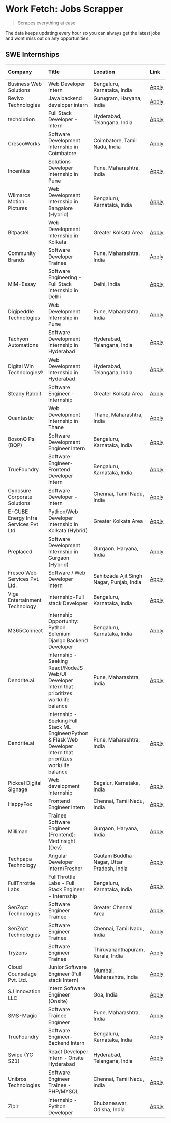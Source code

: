 # Work Fetch: Jobs Scrapper
> Scrapes everything at ease

The data keeps updating every hour so you can always get the latest jobs and wont miss out on any opportunities.

## SWE Internships
<!--START_SECTION:workfetch-->
| Company                              | Title                                                                                                              | Location                                  | Link                                                                                                                                                                                                                                                                                                                            | Date Posted   |
|:-------------------------------------|:-------------------------------------------------------------------------------------------------------------------|:------------------------------------------|:--------------------------------------------------------------------------------------------------------------------------------------------------------------------------------------------------------------------------------------------------------------------------------------------------------------------------------|:--------------|
| Business Web Solutions               | Web Developer Intern                                                                                               | Bengaluru, Karnataka, India               | [Apply](https://in.linkedin.com/jobs/view/web-developer-intern-at-business-web-solutions-3906717928?position=15&pageNum=0&refId=9PpEKFMtTGzyQLSchBCXtQ%3D%3D&trackingId=IzC7xf53uYWJz1z63IE2xA%3D%3D&trk=public_jobs_jserp-result_search-card)                                                                                  | 2024-04-20    |
| Revivo Technologies                  | Java backend developer intern                                                                                      | Gurugram, Haryana, India                  | [Apply](https://in.linkedin.com/jobs/view/java-backend-developer-intern-at-revivo-technologies-3906034446?position=23&pageNum=0&refId=9PpEKFMtTGzyQLSchBCXtQ%3D%3D&trackingId=iKeGwTFfGNofaOIMDyXekg%3D%3D&trk=public_jobs_jserp-result_search-card)                                                                            | 2024-04-19    |
| techolution                          | Full Stack Developer - Intern                                                                                      | Hyderabad, Telangana, India               | [Apply](https://in.linkedin.com/jobs/view/full-stack-developer-intern-at-techolution-3904814977?position=25&pageNum=0&refId=9PpEKFMtTGzyQLSchBCXtQ%3D%3D&trackingId=dkLMm7xks%2FEtYAkUhprzjw%3D%3D&trk=public_jobs_jserp-result_search-card)                                                                                    | 2024-04-18    |
| CrescoWorks                          | Software Development Internship in Coimbatore                                                                      | Coimbatore, Tamil Nadu, India             | [Apply](https://in.linkedin.com/jobs/view/software-development-internship-in-coimbatore-at-crescoworks-3904327953?position=5&pageNum=0&refId=9PpEKFMtTGzyQLSchBCXtQ%3D%3D&trackingId=V9GEDHe9ZkQHPypnuBGoog%3D%3D&trk=public_jobs_jserp-result_search-card)                                                                     | 2024-04-17    |
| Incentius                            | Solutions Developer Internship in Pune                                                                             | Pune, Maharashtra, India                  | [Apply](https://in.linkedin.com/jobs/view/solutions-developer-internship-in-pune-at-incentius-3904329499?position=12&pageNum=0&refId=9PpEKFMtTGzyQLSchBCXtQ%3D%3D&trackingId=lN0LKm6mCun3iKZIkrT3VA%3D%3D&trk=public_jobs_jserp-result_search-card)                                                                             | 2024-04-17    |
| Wilmarcs Motion Pictures             | Web Development Internship in Bangalore (Hybrid)                                                                   | Bengaluru, Karnataka, India               | [Apply](https://in.linkedin.com/jobs/view/web-development-internship-in-bangalore-hybrid-at-wilmarcs-motion-pictures-3904333111?position=35&pageNum=0&refId=9PpEKFMtTGzyQLSchBCXtQ%3D%3D&trackingId=p4%2Blmo9hsTIcshcE8HXACA%3D%3D&trk=public_jobs_jserp-result_search-card)                                                    | 2024-04-17    |
| Bitpastel                            | Web Development Internship in Kolkata                                                                              | Greater Kolkata Area                      | [Apply](https://in.linkedin.com/jobs/view/web-development-internship-in-kolkata-at-bitpastel-3903194722?position=52&pageNum=0&refId=9PpEKFMtTGzyQLSchBCXtQ%3D%3D&trackingId=WNJQrSfzr7i1eR6Nawiwpg%3D%3D&trk=public_jobs_jserp-result_search-card)                                                                              | 2024-04-16    |
| Community Brands                     | Software Developer Trainee                                                                                         | Pune, Maharashtra, India                  | [Apply](https://in.linkedin.com/jobs/view/software-developer-trainee-at-community-brands-3899630827?position=14&pageNum=0&refId=9PpEKFMtTGzyQLSchBCXtQ%3D%3D&trackingId=3M%2B3hN1vgLWw513PfAOvpg%3D%3D&trk=public_jobs_jserp-result_search-card)                                                                                | 2024-04-15    |
| MiM-Essay                            | Software Engineering - Full Stack Internship in Delhi                                                              | Delhi, India                              | [Apply](https://in.linkedin.com/jobs/view/software-engineering-full-stack-internship-in-delhi-at-mim-essay-3901647332?position=17&pageNum=0&refId=9PpEKFMtTGzyQLSchBCXtQ%3D%3D&trackingId=FBG0eI%2FwSwHpC10rIgX4ng%3D%3D&trk=public_jobs_jserp-result_search-card)                                                              | 2024-04-15    |
| Digipeddle Technologies              | Web Development Internship in Pune                                                                                 | Pune, Maharashtra, India                  | [Apply](https://in.linkedin.com/jobs/view/web-development-internship-in-pune-at-digipeddle-technologies-3898605884?position=34&pageNum=0&refId=9PpEKFMtTGzyQLSchBCXtQ%3D%3D&trackingId=lu67zwrLkzJ97vjTNjzkOA%3D%3D&trk=public_jobs_jserp-result_search-card)                                                                   | 2024-04-13    |
| Tachyon Automations                  | Software Development Internship in Hyderabad                                                                       | Hyderabad, Telangana, India               | [Apply](https://in.linkedin.com/jobs/view/software-development-internship-in-hyderabad-at-tachyon-automations-3896969464?position=21&pageNum=0&refId=9PpEKFMtTGzyQLSchBCXtQ%3D%3D&trackingId=1439POtbILRVfFugz3NN%2Bw%3D%3D&trk=public_jobs_jserp-result_search-card)                                                           | 2024-04-12    |
| Digital Win Technologies®            | Web Development Internship in Hyderabad                                                                            | Hyderabad, Telangana, India               | [Apply](https://in.linkedin.com/jobs/view/web-development-internship-in-hyderabad-at-digital-win-technologies%C2%AE-3893193501?position=45&pageNum=0&refId=9PpEKFMtTGzyQLSchBCXtQ%3D%3D&trackingId=KMnEmYmkP9sVdXUNWMgbXA%3D%3D&trk=public_jobs_jserp-result_search-card)                                                       | 2024-04-10    |
| Steady Rabbit                        | Software Engineer - Internship                                                                                     | Greater Kolkata Area                      | [Apply](https://in.linkedin.com/jobs/view/software-engineer-internship-at-steady-rabbit-3885171077?position=4&pageNum=0&refId=9PpEKFMtTGzyQLSchBCXtQ%3D%3D&trackingId=PORmW4r8K6CRIDa0rNj%2F3w%3D%3D&trk=public_jobs_jserp-result_search-card)                                                                                  | 2024-04-08    |
| Quantastic                           | Web Development Internship in Thane                                                                                | Thane, Maharashtra, India                 | [Apply](https://in.linkedin.com/jobs/view/web-development-internship-in-thane-at-quantastic-3888221292?position=54&pageNum=0&refId=9PpEKFMtTGzyQLSchBCXtQ%3D%3D&trackingId=CBqWefJ6aZJ9BaqeKGxGqA%3D%3D&trk=public_jobs_jserp-result_search-card)                                                                               | 2024-04-08    |
| BosonQ Psi (BQP)                     | Software Development Engineer Intern                                                                               | Bengaluru, Karnataka, India               | [Apply](https://in.linkedin.com/jobs/view/software-development-engineer-intern-at-bosonq-psi-bqp-3888328596?position=20&pageNum=0&refId=9PpEKFMtTGzyQLSchBCXtQ%3D%3D&trackingId=vIsISJukCAnTE2ALak%2FgpA%3D%3D&trk=public_jobs_jserp-result_search-card)                                                                        | 2024-04-06    |
| TrueFoundry                          | Software Engineer- Frontend Developer Intern                                                                       | Bengaluru, Karnataka, India               | [Apply](https://in.linkedin.com/jobs/view/software-engineer-frontend-developer-intern-at-truefoundry-3887320206?position=11&pageNum=0&refId=9PpEKFMtTGzyQLSchBCXtQ%3D%3D&trackingId=Aw%2BpWR83V2ybBBoVnvRfcA%3D%3D&trk=public_jobs_jserp-result_search-card)                                                                    | 2024-04-05    |
| Cynosure Corporate Solutions         | Software Developer -Intern                                                                                         | Chennai, Tamil Nadu, India                | [Apply](https://in.linkedin.com/jobs/view/software-developer-intern-at-cynosure-corporate-solutions-3884767755?position=13&pageNum=0&refId=9PpEKFMtTGzyQLSchBCXtQ%3D%3D&trackingId=QCWOq3hWFEZsOJ8Ornd2zQ%3D%3D&trk=public_jobs_jserp-result_search-card)                                                                       | 2024-04-04    |
| E-CUBE Energy Infra Services Pvt Ltd | Python/Web Developer Internship in Kolkata (Hybrid)                                                                | Greater Kolkata Area                      | [Apply](https://in.linkedin.com/jobs/view/python-web-developer-internship-in-kolkata-hybrid-at-e-cube-energy-infra-services-pvt-ltd-3882160442?position=7&pageNum=0&refId=9PpEKFMtTGzyQLSchBCXtQ%3D%3D&trackingId=Y5C5TtkEhlCJGYuXgI%2BgsQ%3D%3D&trk=public_jobs_jserp-result_search-card)                                      | 2024-04-02    |
| Preplaced                            | Software Development Internship in Gurgaon (Hybrid)                                                                | Gurgaon, Haryana, India                   | [Apply](https://in.linkedin.com/jobs/view/software-development-internship-in-gurgaon-hybrid-at-preplaced-3880567870?position=18&pageNum=0&refId=9PpEKFMtTGzyQLSchBCXtQ%3D%3D&trackingId=PNGEQTMChpApeUf%2Fkwo%2Bcw%3D%3D&trk=public_jobs_jserp-result_search-card)                                                              | 2024-04-01    |
| Fresco Web Services Pvt. Ltd.        | Software / Web Developer Intern                                                                                    | Sahibzada Ajit Singh Nagar, Punjab, India | [Apply](https://in.linkedin.com/jobs/view/software-web-developer-intern-at-fresco-web-services-pvt-ltd-3880552598?position=47&pageNum=0&refId=9PpEKFMtTGzyQLSchBCXtQ%3D%3D&trackingId=rIUqOfw5HVy7aSnpdieupw%3D%3D&trk=public_jobs_jserp-result_search-card)                                                                    | 2024-04-01    |
| Viga Entertainment Technology        | Internship-Full stack Developer                                                                                    | Bengaluru, Karnataka, India               | [Apply](https://in.linkedin.com/jobs/view/internship-full-stack-developer-at-viga-entertainment-technology-3870669789?position=19&pageNum=0&refId=9PpEKFMtTGzyQLSchBCXtQ%3D%3D&trackingId=RKVm1afZVz8MFYNNnCw0rg%3D%3D&trk=public_jobs_jserp-result_search-card)                                                                | 2024-03-25    |
| M365Connect                          | Internship Opportunity: Python Selenium Django Backend Developer                                                   | Bengaluru, Karnataka, India               | [Apply](https://in.linkedin.com/jobs/view/internship-opportunity-python-selenium-django-backend-developer-at-m365connect-3868219387?position=58&pageNum=0&refId=9PpEKFMtTGzyQLSchBCXtQ%3D%3D&trackingId=D47lbJJPL2hbuVoyUkBQ0Q%3D%3D&trk=public_jobs_jserp-result_search-card)                                                  | 2024-03-24    |
| Dendrite.ai                          | Internship - Seeking React/NodeJS Web/UI Developer Intern that prioritizes work/life balance                       | Pune, Maharashtra, India                  | [Apply](https://in.linkedin.com/jobs/view/internship-seeking-react-nodejs-web-ui-developer-intern-that-prioritizes-work-life-balance-at-dendrite-ai-3853583200?position=28&pageNum=0&refId=9PpEKFMtTGzyQLSchBCXtQ%3D%3D&trackingId=yK%2FUckB4PcEWro1ft7e8Xg%3D%3D&trk=public_jobs_jserp-result_search-card)                     | 2024-03-12    |
| Dendrite.ai                          | Internship - Seeking Full Stack ML Engineer/Python & Flask Web Developer Intern that prioritizes work/life balance | Pune, Maharashtra, India                  | [Apply](https://in.linkedin.com/jobs/view/internship-seeking-full-stack-ml-engineer-python-flask-web-developer-intern-that-prioritizes-work-life-balance-at-dendrite-ai-3853583202?position=57&pageNum=0&refId=9PpEKFMtTGzyQLSchBCXtQ%3D%3D&trackingId=58%2BOr2b0dj5QUY2zR0Fqxg%3D%3D&trk=public_jobs_jserp-result_search-card) | 2024-03-12    |
| Pickcel Digital Signage              | Web development Internship                                                                                         | Bagalur, Karnataka, India                 | [Apply](https://in.linkedin.com/jobs/view/web-development-internship-at-pickcel-digital-signage-3849506118?position=46&pageNum=0&refId=9PpEKFMtTGzyQLSchBCXtQ%3D%3D&trackingId=9ddXVDmEiDnqHI7jBZiyZQ%3D%3D&trk=public_jobs_jserp-result_search-card)                                                                           | 2024-03-08    |
| HappyFox                             | Frontend Engineer Intern                                                                                           | Chennai, Tamil Nadu, India                | [Apply](https://in.linkedin.com/jobs/view/frontend-engineer-intern-at-happyfox-3848357951?position=43&pageNum=0&refId=9PpEKFMtTGzyQLSchBCXtQ%3D%3D&trackingId=zfp4pWX1vbkK3a8UmyQ36A%3D%3D&trk=public_jobs_jserp-result_search-card)                                                                                            | 2024-03-07    |
| Milliman                             | Trainee Software Engineer (Frontend): MedInsight (Dev)                                                             | Gurgaon, Haryana, India                   | [Apply](https://in.linkedin.com/jobs/view/trainee-software-engineer-frontend-medinsight-dev-at-milliman-3792874280?position=8&pageNum=0&refId=9PpEKFMtTGzyQLSchBCXtQ%3D%3D&trackingId=U6y6SJmFtg9zcn3ua%2FvHuw%3D%3D&trk=public_jobs_jserp-result_search-card)                                                                  | 2024-03-01    |
| Techpapa Technology                  | Angular Developer Intern/Fresher                                                                                   | Gautam Buddha Nagar, Uttar Pradesh, India | [Apply](https://in.linkedin.com/jobs/view/angular-developer-intern-fresher-at-techpapa-technology-3834305862?position=50&pageNum=0&refId=9PpEKFMtTGzyQLSchBCXtQ%3D%3D&trackingId=tX2NcGU3WYH66DVIA%2BFrEg%3D%3D&trk=public_jobs_jserp-result_search-card)                                                                       | 2024-02-20    |
| FullThrottle Labs                    | FullThrottle Labs - Full Stack Engineer - Internship                                                               | Bengaluru, Karnataka, India               | [Apply](https://in.linkedin.com/jobs/view/fullthrottle-labs-full-stack-engineer-internship-at-fullthrottle-labs-3829636016?position=49&pageNum=0&refId=9PpEKFMtTGzyQLSchBCXtQ%3D%3D&trackingId=e6ewLCK4uL%2Fn0P9KXH7wUw%3D%3D&trk=public_jobs_jserp-result_search-card)                                                         | 2024-02-17    |
| SenZopt Technologies                 | Software Engineer Trainee                                                                                          | Greater Chennai Area                      | [Apply](https://in.linkedin.com/jobs/view/software-engineer-trainee-at-senzopt-technologies-3827688781?position=27&pageNum=0&refId=9PpEKFMtTGzyQLSchBCXtQ%3D%3D&trackingId=4k95Y2km6dOZlh0pRPNjvA%3D%3D&trk=public_jobs_jserp-result_search-card)                                                                               | 2024-02-12    |
| SenZopt Technologies                 | Software Engineer Trainee                                                                                          | Chennai, Tamil Nadu, India                | [Apply](https://in.linkedin.com/jobs/view/software-engineer-trainee-at-senzopt-technologies-3827686880?position=42&pageNum=0&refId=9PpEKFMtTGzyQLSchBCXtQ%3D%3D&trackingId=8eNv5yZzAmL%2Fbtg3ecAuQQ%3D%3D&trk=public_jobs_jserp-result_search-card)                                                                             | 2024-02-12    |
| Tryzens                              | Software Engineer Trainee                                                                                          | Thiruvananthapuram, Kerala, India         | [Apply](https://in.linkedin.com/jobs/view/software-engineer-trainee-at-tryzens-3809363491?position=29&pageNum=0&refId=9PpEKFMtTGzyQLSchBCXtQ%3D%3D&trackingId=JDTBptAZ0WuAYoFaj1nllw%3D%3D&trk=public_jobs_jserp-result_search-card)                                                                                            | 2024-01-18    |
| Cloud Counselage Pvt. Ltd.           | Junior Software Engineer (Full stack Intern)                                                                       | Mumbai, Maharashtra, India                | [Apply](https://in.linkedin.com/jobs/view/junior-software-engineer-full-stack-intern-at-cloud-counselage-pvt-ltd-3803132814?position=22&pageNum=0&refId=9PpEKFMtTGzyQLSchBCXtQ%3D%3D&trackingId=0vFM2r31dZBiR%2BBMK3QlUw%3D%3D&trk=public_jobs_jserp-result_search-card)                                                        | 2024-01-11    |
| SJ Innovation LLC                    | Intern Software Engineer (Onsite)                                                                                  | Goa, India                                | [Apply](https://in.linkedin.com/jobs/view/intern-software-engineer-onsite-at-sj-innovation-llc-3799959011?position=37&pageNum=0&refId=9PpEKFMtTGzyQLSchBCXtQ%3D%3D&trackingId=cjov8UjJKfjcYgOWUPKXug%3D%3D&trk=public_jobs_jserp-result_search-card)                                                                            | 2024-01-11    |
| SMS-Magic                            | Software Trainee Engineer                                                                                          | Pune, Maharashtra, India                  | [Apply](https://in.linkedin.com/jobs/view/software-trainee-engineer-at-sms-magic-3761409781?position=24&pageNum=0&refId=9PpEKFMtTGzyQLSchBCXtQ%3D%3D&trackingId=D5jWJoSTH0yHTak%2FeG3KcA%3D%3D&trk=public_jobs_jserp-result_search-card)                                                                                        | 2023-11-16    |
| TrueFoundry                          | Software Engineer-Backend Intern                                                                                   | Bengaluru, Karnataka, India               | [Apply](https://in.linkedin.com/jobs/view/software-engineer-backend-intern-at-truefoundry-3779508170?position=26&pageNum=0&refId=9PpEKFMtTGzyQLSchBCXtQ%3D%3D&trackingId=qH81ei5OutqH8BaPrie9QA%3D%3D&trk=public_jobs_jserp-result_search-card)                                                                                 | 2023-11-10    |
| Swipe (YC S21)                       | React Developer Intern - Onsite Hyderabad                                                                          | Hyderabad, Telangana, India               | [Apply](https://in.linkedin.com/jobs/view/react-developer-intern-onsite-hyderabad-at-swipe-yc-s21-3737600089?position=31&pageNum=0&refId=9PpEKFMtTGzyQLSchBCXtQ%3D%3D&trackingId=Cs%2FNL2kmapStRWXdUvd%2FfA%3D%3D&trk=public_jobs_jserp-result_search-card)                                                                     | 2023-10-13    |
| Unibros Technologies                 | Software Engineer Trainee - PHP/MYSQL                                                                              | Chennai, Tamil Nadu, India                | [Apply](https://in.linkedin.com/jobs/view/software-engineer-trainee-php-mysql-at-unibros-technologies-3656599241?position=30&pageNum=0&refId=9PpEKFMtTGzyQLSchBCXtQ%3D%3D&trackingId=zLx5jvpc4BQyA8jmwqy5AQ%3D%3D&trk=public_jobs_jserp-result_search-card)                                                                     | 2023-06-12    |
| Ziplr                                | Internship - Python Developer                                                                                      | Bhubaneswar, Odisha, India                | [Apply](https://in.linkedin.com/jobs/view/internship-python-developer-at-ziplr-3645677592?position=55&pageNum=0&refId=9PpEKFMtTGzyQLSchBCXtQ%3D%3D&trackingId=bFMLWVji8NIM7iAKoxQTtQ%3D%3D&trk=public_jobs_jserp-result_search-card)                                                                                            | 2023-06-02    |
<!--END_SECTION:workfetch-->
